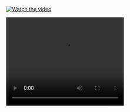 [![Watch the video](https://img.youtube.com/vi/LtW7ISqHFS0/0.jpg)](https://www.youtube.com/watch?v=LtW7ISqHFS0)

<video width="320" height="240" controls>
  <source src="https://www.youtube.com/watch?v=LtW7ISqHFS0" type="video/mp4">
  Your browser does not support the video tag.
</video>
